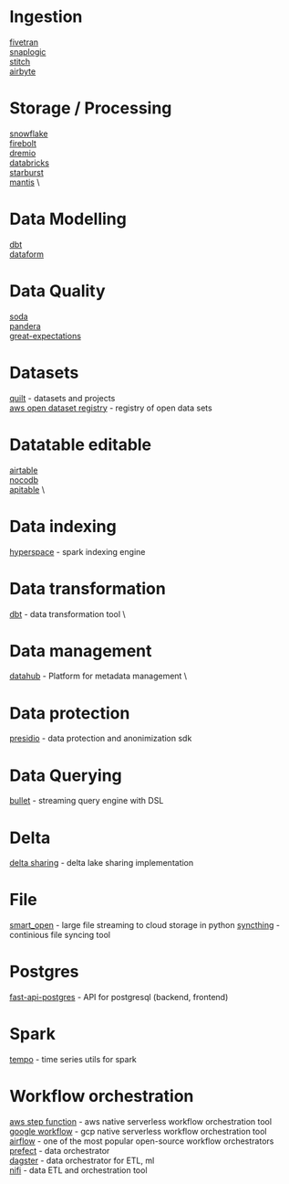 # Ingestion
[fivetran](https://www.fivetran.com/) \
[snaplogic](https://www.snaplogic.com/) \
[stitch](https://www.stitchdata.com/)  \
[airbyte](https://airbyte.io/) 

# Storage / Processing
[snowflake](https://www.snowflake.com/) \
[firebolt](https://www.firebolt.io/) \
[dremio](https://www.dremio.com/) \
[databricks](https://databricks.com/) \
[starburst](https://www.starburst.io/) \
[mantis](https://netflix.github.io/mantis/) \

# Data Modelling
[dbt](https://www.getdbt.com/) \
[dataform](https://dataform.co/)

# Data Quality
[soda](https://github.com/sodadata/soda-core) \
[pandera](https://github.com/unionai-oss/pandera) \
[great-expectations](https://github.com/great-expectations/great_expectations)

# Datasets

[quilt](https://open.quiltdata.com/) - datasets and projects \
[aws open dataset registry](https://github.com/awslabs/open-data-registry) - registry of open data sets

# Datatable editable
[airtable](https://www.airtable.com/) \
[nocodb](https://github.com/nocodb/nocodb) \
[apitable](https://github.com/apitable/apitable) \

# Data indexing
[hyperspace](https://github.com/microsoft/hyperspace) - spark indexing engine

# Data transformation
[dbt](https://github.com/dbt-labs/dbt) - data transformation tool \

# Data management
[datahub](https://github.com/linkedin/datahub) - Platform for metadata management \

# Data protection
[presidio](https://github.com/microsoft/presidio/) - data protection and anonimization sdk

# Data Querying
[bullet](https://github.com/bullet-db) - streaming query engine with DSL

# Delta
[delta sharing](https://github.com/delta-io/delta-sharing) - delta lake sharing implementation

# File
[smart_open](https://github.com/RaRe-Technologies/smart_open) - large file streaming to cloud storage in python
[syncthing](https://github.com/syncthing/syncthing) - continious file syncing tool

# Postgres
[fast-api-postgres](https://github.com/tiangolo/full-stack-fastapi-postgresql) - API for postgresql (backend, frontend)

# Spark
[tempo](https://github.com/databrickslabs/tempo) - time series utils for spark

# Workflow orchestration

[aws step function](https://aws.amazon.com/ru/step-functions/) - aws native serverless workflow orchestration tool \
[google workflow](https://cloud.google.com/workflows) - gcp native serverless workflow orchestration tool \
[airflow](https://github.com/apache/airflow) - one of the most popular open-source workflow orchestrators \
[prefect](https://github.com/prefecthq/prefect) - data  orchestrator \
[dagster](https://github.com/dagster-io/dagster) - data orchestrator for ETL, ml \
[nifi](https://github.com/apache/nifi) - data ETL and orchestration tool 
